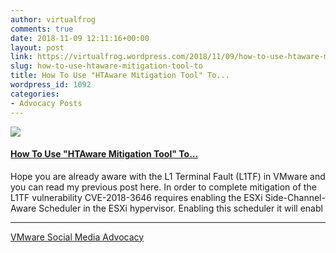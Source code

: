 ```yaml
---
author: virtualfrog
comments: true
date: 2018-11-09 12:11:16+00:00
layout: post
link: https://virtualfrog.wordpress.com/2018/11/09/how-to-use-htaware-mitigation-tool-to/
slug: how-to-use-htaware-mitigation-tool-to
title: How To Use "HTAware Mitigation Tool" To...
wordpress_id: 1092
categories:
- Advocacy Posts
---
```


[![](https://d3utlhu53nfcwz.cloudfront.net/171901/cdnImage/article/476a4e8c-f98e-4a64-a200-a313a800ccd2/?size=Box320)](http://bit.ly/2yZ6lEe)

#### [How To Use "HTAware Mitigation Tool" To...](http://bit.ly/2yZ6lEe)

Hope you are already aware with the L1 Terminal Fault (L1TF) in VMware and you can read my previous post here. In order to complete mitigation of the L1TF vulnerability CVE-2018-3646 requires enabling the ESXi Side-Channel-Aware Scheduler in the ESXi hypervisor. Enabling this scheduler it will enabl

* * *

[VMware Social Media Advocacy](http://advocacy.vmware.com)
